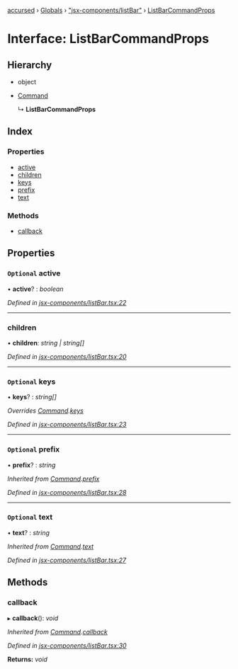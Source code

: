 [accursed](../README.md) › [Globals](../globals.md) › ["jsx-components/listBar"](../modules/_jsx_components_listbar_.md) › [ListBarCommandProps](_jsx_components_listbar_.listbarcommandprops.md)

# Interface: ListBarCommandProps

## Hierarchy

* object

* [Command](_jsx_components_listbar_.command.md)

  ↳ **ListBarCommandProps**

## Index

### Properties

* [active](_jsx_components_listbar_.listbarcommandprops.md#optional-active)
* [children](_jsx_components_listbar_.listbarcommandprops.md#children)
* [keys](_jsx_components_listbar_.listbarcommandprops.md#optional-keys)
* [prefix](_jsx_components_listbar_.listbarcommandprops.md#optional-prefix)
* [text](_jsx_components_listbar_.listbarcommandprops.md#optional-text)

### Methods

* [callback](_jsx_components_listbar_.listbarcommandprops.md#callback)

## Properties

### `Optional` active

• **active**? : *boolean*

*Defined in [jsx-components/listBar.tsx:22](https://github.com/cancerberoSgx/accursed/blob/468bf3c/src/jsx-components/listBar.tsx#L22)*

___

###  children

• **children**: *string | string[]*

*Defined in [jsx-components/listBar.tsx:20](https://github.com/cancerberoSgx/accursed/blob/468bf3c/src/jsx-components/listBar.tsx#L20)*

___

### `Optional` keys

• **keys**? : *string[]*

*Overrides [Command](_jsx_components_listbar_.command.md).[keys](_jsx_components_listbar_.command.md#optional-keys)*

*Defined in [jsx-components/listBar.tsx:23](https://github.com/cancerberoSgx/accursed/blob/468bf3c/src/jsx-components/listBar.tsx#L23)*

___

### `Optional` prefix

• **prefix**? : *string*

*Inherited from [Command](_jsx_components_listbar_.command.md).[prefix](_jsx_components_listbar_.command.md#optional-prefix)*

*Defined in [jsx-components/listBar.tsx:28](https://github.com/cancerberoSgx/accursed/blob/468bf3c/src/jsx-components/listBar.tsx#L28)*

___

### `Optional` text

• **text**? : *string*

*Inherited from [Command](_jsx_components_listbar_.command.md).[text](_jsx_components_listbar_.command.md#optional-text)*

*Defined in [jsx-components/listBar.tsx:27](https://github.com/cancerberoSgx/accursed/blob/468bf3c/src/jsx-components/listBar.tsx#L27)*

## Methods

###  callback

▸ **callback**(): *void*

*Inherited from [Command](_jsx_components_listbar_.command.md).[callback](_jsx_components_listbar_.command.md#callback)*

*Defined in [jsx-components/listBar.tsx:30](https://github.com/cancerberoSgx/accursed/blob/468bf3c/src/jsx-components/listBar.tsx#L30)*

**Returns:** *void*
